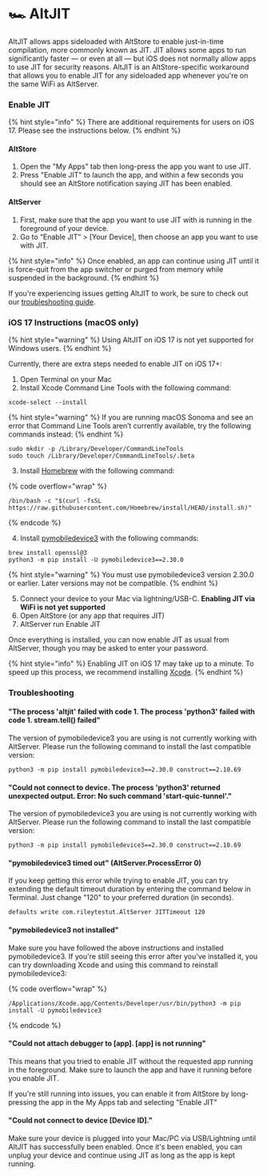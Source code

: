 # 🏎️ AltJIT

AltJIT allows apps sideloaded with AltStore to enable just-in-time compilation, more commonly known as JIT. JIT allows some apps to run significantly faster — or even at all — but iOS does not normally allow apps to use JIT for security reasons. AltJIT is an AltStore-specific workaround that allows you to enable JIT for any sideloaded app whenever you're on the same WiFi as AltServer.

### Enable JIT

{% hint style="info" %}
There are additional requirements for users on iOS 17. Please see the instructions below.
{% endhint %}

#### **AltStore**

1. Open the "My Apps" tab then long-press the app you want to use JIT.&#x20;
2. Press "Enable JIT" to launch the app, and within a few seconds you should see an AltStore notification saying JIT has been enabled.&#x20;

#### **AltServer**

1. First, make sure that the app you want to use JIT with is running in the foreground of your device.&#x20;
2. Go to “Enable JIT” > \[Your Device], then choose an app you want to use with JIT.&#x20;

{% hint style="info" %}
Once enabled, an app can continue using JIT until it is force-quit from the app switcher or purged from memory while suspended in the background.
{% endhint %}

If you're experiencing issues getting AltJIT to work, be sure to check out our [troubleshooting guide](../../altstore-world/troubleshooting-guide.md).



### iOS 17 Instructions (macOS only)

{% hint style="warning" %}
Using AltJIT on iOS 17 is not yet supported for Windows users.
{% endhint %}

Currently, there are extra steps needed to enable JIT on iOS 17+:

1. Open Terminal on your Mac
2. Install Xcode Command Line Tools with the following command:

```
xcode-select --install
```

{% hint style="warning" %}
If you are running macOS Sonoma and see an error that Command Line Tools aren’t currently available, try the following commands instead:
{% endhint %}

```
sudo mkdir -p /Library/Developer/CommandLineTools   
sudo touch /Library/Developer/CommandLineTools/.beta  
```

3. Install [Homebrew](https://brew.sh/) with the following command:

{% code overflow="wrap" %}
```
/bin/bash -c "$(curl -fsSL https://raw.githubusercontent.com/Homebrew/install/HEAD/install.sh)"
```
{% endcode %}

4. Install [pymobiledevice3](https://github.com/doronz88/pymobiledevice3) with the following commands:

```
brew install openssl@3 
python3 -m pip install -U pymobiledevice3==2.30.0 
```

{% hint style="warning" %}
You must use pymobiledevice3 version 2.30.0 or earlier. Later versions may not be compatible.
{% endhint %}

5. Connect your device to your Mac via lightning/USB-C. **Enabling JIT via WiFi is not yet supported**
6. Open AltStore (or any app that requires JIT)
7. AltServer run Enable JIT

Once everything is installed, you can now enable JIT as usual from AltServer, though you may be asked to enter your password.

{% hint style="info" %}
Enabling JIT on iOS 17 may take up to a minute. To speed up this process, we recommend installing [Xcode](https://apps.apple.com/us/app/xcode/id497799835?mt=12).
{% endhint %}



### Troubleshooting

#### "The process 'altjit' failed with code 1. The process 'python3' failed with code 1. stream.tell() failed"

The version of pymobiledevice3 you are using is not currently working with AltServer. Please run the following command to install the last compatible version:

```
python3 -m pip install pymobiledevice3==2.30.0 construct==2.10.69
```



#### "Could not connect to device. The process 'python3' returned unexpected output. Error: No such command 'start-quic-tunnel'."

The version of pymobiledevice3 you are using is not currently working with AltServer. Please run the following command to install the last compatible version:

```
python3 -m pip install pymobiledevice3==2.30.0 construct==2.10.69
```

####

#### "pymobiledevice3 timed out" (AltServer.ProcessError 0)

If you keep getting this error while trying to enable JIT, you can try extending the default timeout duration by entering the command below in Terminal.  Just change "120" to your preferred duration (in seconds).

```
defaults write com.rileytestut.AltServer JITTimeout 120
```

####

#### "pymobiledevice3 not installed"

Make sure you have followed the above instructions and installed pymobiledevice3. If you're still seeing this error after you've installed it, you can try downloading Xcode and using this command to reinstall pymobiledevice3:

{% code overflow="wrap" %}
```
/Applications/Xcode.app/Contents/Developer/usr/bin/python3 -m pip install -U pymobiledevice3
```
{% endcode %}

####

#### "Could not attach debugger to \[app]. \[app] is not running"

This means that you tried to enable JIT without the requested app running in the foreground. Make sure to launch the app and have it running before you enable JIT.

If you're still running into issues, you can enable it from AltStore by long-pressing the app in the My Apps tab and selecting "Enable JIT"

####

#### "Could not connect to device \[Device ID]."

Make sure your device is plugged into your Mac/PC via USB/Lightning until AltJIT has successfully been enabled. Once it's been enabled, you can unplug your device and continue using JIT as long as the app is kept running.
